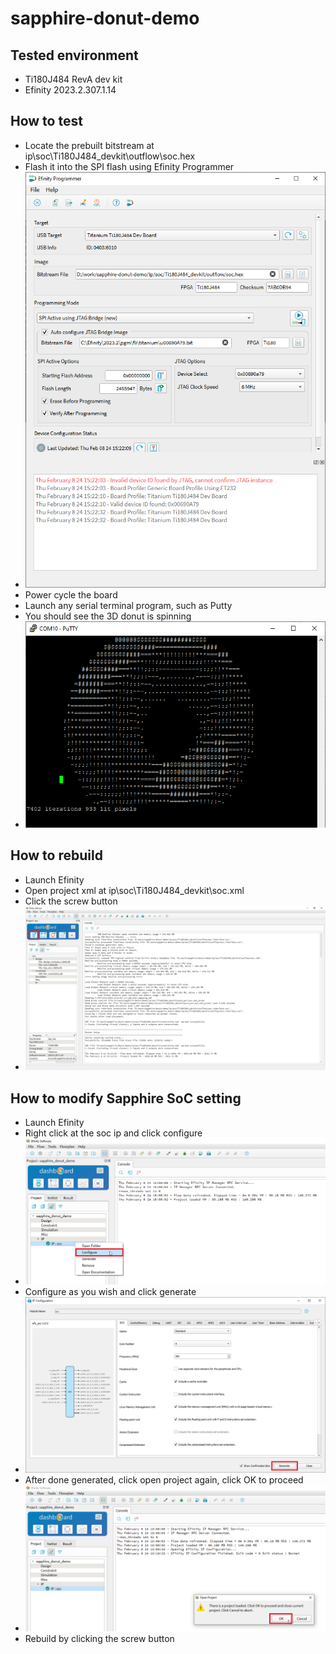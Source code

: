 # sapphire-donut-demo
## Tested environment
- Ti180J484 RevA dev kit
- Efinity 2023.2.307.1.14
## How to test
- Locate the prebuilt bitstream at ip\soc\Ti180J484_devkit\outflow\soc.hex
- Flash it into the SPI flash using Efinity Programmer
- ![](/assets/images/programmer.PNG)
- Power cycle the board
- Launch any serial terminal program, such as Putty
- You should see the 3D donut is spinning
- ![](/assets/images/donut.PNG)
## How to rebuild
- Launch Efinity
- Open project xml at ip\soc\Ti180J484_devkit\soc.xml
- Click the screw button
- ![](/assets/images/build.PNG)
## How to modify Sapphire SoC setting
- Launch Efinity
- Right click at the soc ip and click configure
- ![](/assets/images/configure-soc.png)
- Configure as you wish and click generate
- ![](/assets/images/ipm.PNG)
- After done generated, click open project again, click OK to proceed
- ![](/assets/images/open-another-project.png)
- Rebuild by clicking the screw button
